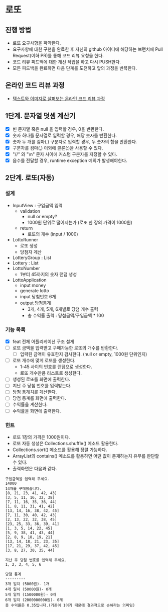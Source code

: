 # 로또

## 진행 방법

* 로또 요구사항을 파악한다.
* 요구사항에 대한 구현을 완료한 후 자신의 github 아이디에 해당하는 브랜치에 Pull Request(이하 PR)를 통해 코드 리뷰 요청을 한다.
* 코드 리뷰 피드백에 대한 개선 작업을 하고 다시 PUSH한다.
* 모든 피드백을 완료하면 다음 단계를 도전하고 앞의 과정을 반복한다.

## 온라인 코드 리뷰 과정

* [텍스트와 이미지로 살펴보는 온라인 코드 리뷰 과정](https://github.com/next-step/nextstep-docs/tree/master/codereview)

## 1단계. 문자열 덧셈 계산기

- [x] 빈 문자열 혹은 null 을 입력할 경우, 0을 반환한다.
- [x] 숫자 하나를 문자열로 입력할 경우, 해당 숫자를 반환한다.
- [x] 숫자 두 개를 컴마(,) 구분자로 입력할 경우, 두 숫자의 합을 반환한다.
- [x] 구분자를 컴마(,) 이외에 콜론(:)을 사용할 수 있다.
- [x] "//" 와 "\n" 문자 사이에 커스텀 구분자를 지정할 수 있다.
- [x] 음수를 전달할 경우, runtime exception 예외가 발생해야한다.

## 2단계. 로또(자동)

### 설계

- InputView : 구입금액 입력
    - validation
        - null or empty?
        - 1000원 단위로 떨어지는가 (로또 한 장의 가격이 1000원)
    - return
        - 로또의 개수 (input / 1000)
- LottoRunner
    - 로또 생성
    - 당첨자 계산
- LotteryGroup : List<Lottery>
- Lottery : List<LottoNumber>
- LottoNumber
    - 1부터 45까지의 숫자 랜덤 생성
- LottoApplication
    - input money
    - generate lotto
    - input 당첨번호 6개
    - output 당첨통계
        - 3개, 4개, 5개, 6개별로 당첨 개수 출력
        - 총 수익률 출력 : 당첨금액/구입금액 * 100

### 기능 목록

- [x] feat 전체 어플리케이션 구조 설계 
- [ ] 로또 금액을 입력받고 구매가능한 로또의 개수를 반환한다.
    - [ ] 입력된 금액이 유효한지 검사한다. (null or empty, 1000원 단위인지)
- [ ] 로또 개수에 맞게 로또를 생성한다.
    - 1-45 사이의 번호를 랜덤으로 생성한다.
    - 로또 개수만큼 리스트로 생성한다.
- [ ] 생성된 로또를 화면에 출력한다.
- [ ] 지난 주 당첨 번호를 입력받는다.
- [ ] 당첨 통계치를 계산한다.
- [ ] 당첨 통계를 화면에 출력한다.
- [ ] 수익률을 계산한다.
- [ ] 수익률을 화면에 출력한다.

### 힌트

- 로또 1장의 가격은 1000원이다.
- 로또 자동 생성은 Collections.shuffle() 메소드 활용한다.
- Collections.sort() 메소드를 활용해 정렬 가능하다.
- ArrayList의 contains() 메소드를 활용하면 어떤 값이 존재하는지 유무를 판단할 수 있다.
- 출력화면은 다음과 같다.

```text
구입금액을 입력해 주세요.
14000
14개를 구매했습니다.
[8, 21, 23, 41, 42, 43]
[3, 5, 11, 16, 32, 38]
[7, 11, 16, 35, 36, 44]
[1, 8, 11, 31, 41, 42]
[13, 14, 16, 38, 42, 45]
[7, 11, 30, 40, 42, 43]
[2, 13, 22, 32, 38, 45]
[23, 25, 33, 36, 39, 41]
[1, 3, 5, 14, 22, 45]
[5, 9, 38, 41, 43, 44]
[2, 8, 9, 18, 19, 21]
[13, 14, 18, 21, 23, 35]
[17, 21, 29, 37, 42, 45]
[3, 8, 27, 30, 35, 44]

지난 주 당첨 번호를 입력해 주세요.
1, 2, 3, 4, 5, 6

당첨 통계
---------
3개 일치 (5000원)- 1개
4개 일치 (50000원)- 0개
5개 일치 (1500000원)- 0개
6개 일치 (2000000000원)- 0개
총 수익률은 0.35입니다.(기준이 1이기 때문에 결과적으로 손해라는 의미임)
```
